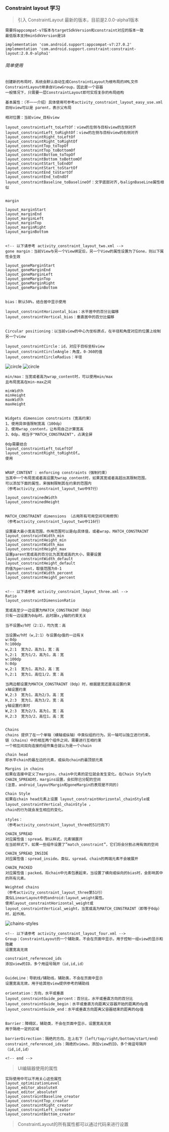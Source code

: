 ### Constraint layout 学习

> 引入 ConstraintLayout 最新的版本，目前是2.0.0-alpha1版本

    需要将appcompat-v7版本与targetSdkVersion和constraint对应的版本一致
    最低版本支持minSdkVersion是18

    implementation 'com.android.support:appcompat-v7:27.0.2'
    implementation 'com.android.support.constraint:constraint-layout:2.0.0-alpha1'

###### 简单使用

    创建新的布局时，系统会默认自动生成ConstraintLayout为根布局的XML文件
    ConstraintLayout继承自ViewGroup，因此是一个容器
    一般情况下，只需要一层ConstraintLayout即可实现复杂的布局结构

    基本属性：（不一一介绍）具体使用可参考activity_constraint_layout_easy_use.xml
    目标view可以是 parent，表示父布局

    相对位置：当前view_目标view

    layout_constraintLeft_toLeftOf：view的左侧与目标view的左侧对齐
    layout_constraintLeft_toRightOf：view的左侧与目标view的右侧对齐
    layout_constraintRight_toLeftOf
    layout_constraintRight_toRightOf
    layout_constraintTop_toTopOf
    layout_constraintTop_toBottomOf
    layout_constraintBottom_toTopOf
    layout_constraintBottom_toBottomOf
    layout_constraintStart_toEndOf
    layout_constraintStart_toStartOf
    layout_constraintEnd_toStartOf
    layout_constraintEnd_toEndOf
    layout_constraintBaseline_toBaselineOf：文字底部对齐,与alignBaseLine属性相似


    margin

    layout_marginStart
    layout_marginEnd
    layout_marginLeft
    layout_marginTop
    layout_marginRight
    layout_marginBottom


    <!-- 以下请参考 activity_constraint_layout_two.xml -->
    gone margin：当前View与另一个View绑定后，另一个View的属性设置为了Gone，则以下属性会生效

    layout_goneMarginStart
    layout_goneMarginEnd
    layout_goneMarginLeft
    layout_goneMarginTop
    layout_goneMarginRight
    layout_goneMarginBottom


    bias：默认50%，结合居中显示使用

    layout_constraintHorizontal_bias：水平居中的百分比偏移
    layout_constraintVertical_bias：垂直居中的百分比偏移


    Circular positioning：以当前view的中心为坐标原点，在半径和角度对应的位置上绘制另一个view

    layout_constraintCircle：id，对应于目标坐标view
    layout_constraintCircleAngle：角度，0-360的值
    layout_constraintCircleRadius：半径

![circle](/img/circle1.png)   ![circle](/img/circle2.png)

    min/max：当宽或者高为wrap_content时，可以使用min/max
    且布局宽高在min-max之间

    minWidth
    minHeight
    maxWidth
    maxHeight


    Widgets dimension constraints（宽高约束）
    1、使用具体值限制宽高（100dp）
    2、使用wrap_content，让布局自己计算宽高
    3、0dp，相当于"MATCH_CONSTRAINT"，占满全屏

    0dp需要结合
    layout_constraintLeft_toLeftOf
    layout_constraintRight_toRightOf…
    使用


    WRAP_CONTENT : enforcing constraints（强制约束）
    当其中一个布局宽或者高设置为wrap_content时，如果其宽或者高超出其限制范围，
    可以添加下面的属性，来强制限制其在约束的范围内
    （参考activity_constraint_layout_two中97行）

    layout_constrainedWidth
    layout_constrainedHeight


    MATCH_CONSTRAINT dimensions （占用所有可用空间可用修饰）
    （参考activity_constraint_layout_two中116行）

    设置最大最小宽高范围，作用范围可以是dp具体值，或者wrap，MATCH_CONSTRAINT
    layout_constraintWidth_min
    layout_constraintHeight_min
    layout_constraintWidth_max
    layout_constraintHeight_max
    设置parent宽或高的百分比为其宽或高的大小，需要设置
    layout_constraintWidth_default
    layout_constraintHeight_default
    的值为percent，取值范围为0-1
    layout_constraintWidth_percent
    layout_constraintHeight_percent


    <!-- 以下请参考 activity_constraint_layout_three.xml -->
    Ratio
    layout_constraintDimensionRatio

    宽或高至少一边设置为MATCH_CONSTRAINT（0dp）
    只有一边设置为0dp时，此时跟x,y轴的约束无关

    当不设置w/h时（2:1），均为宽：高

    当设置w/h时（w,2:1）与设置dp值的一边有关
    w:0dp
    h:100dp
    w,2:1  宽为2，高为1，宽：高
    h,2:1  宽为1/2，高为1，高：宽
    w:100dp
    h:0dp
    w,2:1  宽为1，高为2，高：宽
    h,2:1  宽为1，高位1/2，宽：高

    当两边都设置为MATCH_CONSTRAINT（0dp）时，根据是宽还是高设置约束
    x轴设置约束
    W,2:3  宽为1，高为2/3，高：宽
    H,2:3  宽为1，高为3/2，宽：高
    y轴设置约束时
    W,2:3  宽为2/3，高为1，宽：高
    H,2:3  宽为3/2，高位1，高：宽


    Chains
    chains 提供了在一个单轴（横轴或纵轴）中类似组的行为。另一轴可以独立进行约束。
    链（chains）中的相互两个组件之间，需要进行互相约束
    一个相互间双向连接的组件集合就认为是一个chain

    chain head
    即水平chain的最左边的元素，或纵向chain的最顶部元素

    Margins in chains
    如果在连接中定义了margins，chain中元素的定位就会发生变化。在Chain Style为CHAIN_SPREAD时，margins设置，会扣除已分配的空间
    (注意，android_layoutMargin和goneMargin的表现是不同的)

    Chain Style
    如果在chain head元素上设置 layout_constraintHorizontal_chainStyle或layout_constraintVertical_chainStyle ，
    chain的行为就会发生相应的变化。

    styles：
    （参考activity_constraint_layout_three的51行向下）

    CHAIN_SPREAD
    对应属性值：spread。默认样式，元素铺展开
    在当前样式下，如果一些组件设置了”match_constraint”，它们将会分割占用有效的空间

    CHAIN_SPREAD_INSIDE
    对应属性值：spread_inside。类似，spread。chain的两端元素不会被展开

    CHAIN_PACKED
    对应属性值：packed。将chain中元素包裹起来，当设置了横向或纵向的bias时，会影响其中的所有元素。

    Weighted chains
    （参考activity_constraint_layout_three第51行）
    类似LinearLayout中的android:layout_weight属性。
    使用layout_constraintHorizontal_weight或layout_constraintVertical_weight，当宽或高为MATCH_CONSTRAINT（即等于0dp）时，起作用。

![chains-styles](/img/chains-styles.png)


    <!-- 以下请参考 activity_constraint_layout_four.xml -->
    Group：ConstraintLayout的一个辅助类，不会在页面中显示，用于控制一组view的显示和隐藏
    设置宽高无效

    constraint_referenced_ids
    添加view的ID，多个用逗号隔开（id,id,id）


    GuideLine：导航线/辅助线，辅助类，不会在页面中显示
    设置宽高无效，用于给其他view提供参考的辅助线

    orientation：方向，水平或垂直
    layout_constraintGuide_percent：百分比，水平或垂直方向的百分比
    layout_constraintGuide_begin：水平或垂直方向距离父容器开始的距离的dp值
    layout_constraintGuide_end：水平或垂直方向距离父容器结束的距离的dp值


    Barrier：障碍区，辅助类，不会在页面中显示，设置宽高无效
    用于隔绝一定的区域

    barrierDirection：隔绝的方向，左上右下（left/top/right/bottom/start/end）
    constraint_referenced_ids：隔绝的views，添加view的ID，多个用逗号隔开（id,id,id）

    <!-- end -->

> UI编辑器使用的属性

    实际使用中可以不用关心这些属性
    layout_optimizationLevel
    layout_editor_absoluteX
    layout_editor_absoluteY
    layout_constraintBaseline_creator
    layout_constraintTop_creator
    layout_constraintRight_creator
    layout_constraintLeft_creator
    layout_constraintBottom_creator


> ConstraintLayout的所有属性都可以通过代码来进行设置




